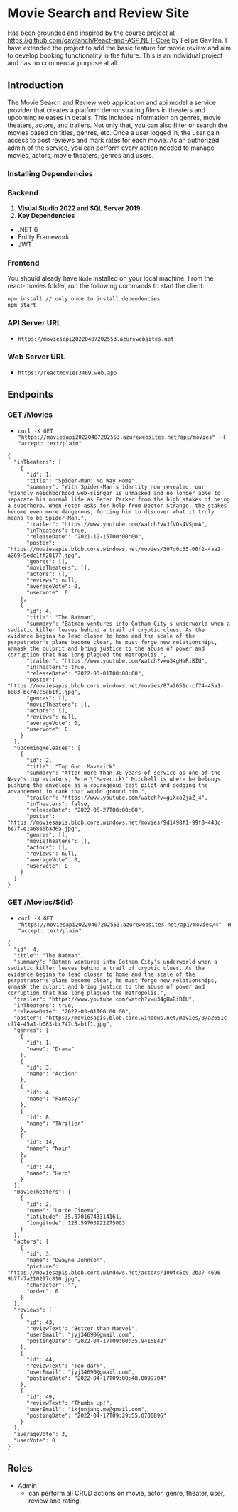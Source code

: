 # Movie Search and Review Site
Has been grounded and inspired by the course project at https://github.com/gavilanch/React-and-ASP.NET-Core by Felipe Gavilán. I have extended the project to add the basic feature for movie review and aim to develop booking functionality in the future. This is an individual project and has no commercial purpose at all.

## Introduction
The Movie Search and Review web application and api model a service provider that creates a platform demonstrating films in theaters and upcoming releases in details. This includes information on genres, movie theaters, actors, and trailers. Not only that, you can also filter or search the movies based on titles, genres, etc. Once a user logged in, the user gain access to post reviews and mark rates for each movie. As an authorized admin of the service, you can perform every action needed to manage movies, actors, movie theaters, genres and users.

### Installing Dependencies
### Backend
1. **Visual Studio 2022 and SQL Server 2019**
2. **Key Dependencies**
 - .NET 6
 - Entity Framework
 - JWT
### Frontend
You should aleady have `Node` installed on your local machine.
From the react-movies folder, run the following commands to start the client: 
```
npm install // only once to install dependencies
npm start 
```
### API Server URL
- `https://moviesapi20220407202553.azurewebsites.net`
### Web Server URL
- `https://reactmovies3469.web.app`

## Endpoints
### GET /Movies
- `curl -X GET "https://moviesapi20220407202553.azurewebsites.net/api/movies" -H  "accept: text/plain"`
```
{
  "inTheaters": [
    {
      "id": 1,
      "title": "Spider-Man: No Way Home",
      "summary": "With Spider-Man's identity now revealed, our friendly neighborhood web-slinger is unmasked and no longer able to separate his normal life as Peter Parker from the high stakes of being a superhero. When Peter asks for help from Doctor Strange, the stakes become even more dangerous, forcing him to discover what it truly means to be Spider-Man.",
      "trailer": "https://www.youtube.com/watch?v=JfVOs4VSpmA",
      "inTheaters": true,
      "releaseDate": "2021-12-15T00:00:00",
      "poster": "https://moviesapis.blob.core.windows.net/movies/307d0c35-06f2-4aa2-a269-5edc1ff28177.jpg",
      "genres": [],
      "movieTheaters": [],
      "actors": [],
      "reviews": null,
      "averageVote": 0,
      "userVote": 0
    },
    {
      "id": 4,
      "title": "The Batman",
      "summary": "Batman ventures into Gotham City's underworld when a sadistic killer leaves behind a trail of cryptic clues. As the evidence begins to lead closer to home and the scale of the perpetrator's plans become clear, he must forge new relationships, unmask the culprit and bring justice to the abuse of power and corruption that has long plagued the metropolis.",
      "trailer": "https://www.youtube.com/watch?v=u34gHaRiBIU",
      "inTheaters": true,
      "releaseDate": "2022-03-01T00:00:00",
      "poster": "https://moviesapis.blob.core.windows.net/movies/87a2651c-cf74-45a1-b083-bc747c5ab1f1.jpg",
      "genres": [],
      "movieTheaters": [],
      "actors": [],
      "reviews": null,
      "averageVote": 0,
      "userVote": 0
    }
  ],
  "upcomingReleases": [
    {
      "id": 2,
      "title": "Top Gun: Maverick",
      "summary": "After more than 30 years of service as one of the Navy's top aviators, Pete \"Maverick\" Mitchell is where he belongs, pushing the envelope as a courageous test pilot and dodging the advancement in rank that would ground him.",
      "trailer": "https://www.youtube.com/watch?v=giXco2jaZ_4",
      "inTheaters": false,
      "releaseDate": "2022-05-27T00:00:00",
      "poster": "https://moviesapis.blob.core.windows.net/movies/9d1498f1-99f8-443c-be7f-e1a68a5bad6a.jpg",
      "genres": [],
      "movieTheaters": [],
      "actors": [],
      "reviews": null,
      "averageVote": 0,
      "userVote": 0
    }
  ]
}
```
### GET /Movies/${id}
- `curl -X GET "https://moviesapi20220407202553.azurewebsites.net/api/movies/4" -H  "accept: text/plain"`
```
{
  "id": 4,
  "title": "The Batman",
  "summary": "Batman ventures into Gotham City's underworld when a sadistic killer leaves behind a trail of cryptic clues. As the evidence begins to lead closer to home and the scale of the perpetrator's plans become clear, he must forge new relationships, unmask the culprit and bring justice to the abuse of power and corruption that has long plagued the metropolis.",
  "trailer": "https://www.youtube.com/watch?v=u34gHaRiBIU",
  "inTheaters": true,
  "releaseDate": "2022-03-01T00:00:00",
  "poster": "https://moviesapis.blob.core.windows.net/movies/87a2651c-cf74-45a1-b083-bc747c5ab1f1.jpg",
  "genres": [
    {
      "id": 1,
      "name": "Drama"
    },
    {
      "id": 3,
      "name": "Action"
    },
    {
      "id": 4,
      "name": "Fantasy"
    },
    {
      "id": 8,
      "name": "Thriller"
    },
    {
      "id": 14,
      "name": "Noir"
    },
    {
      "id": 44,
      "name": "Hero"
    }
  ],
  "movieTheaters": [
    {
      "id": 2,
      "name": "Lotte Cinema",
      "latitude": 35.87016743314161,
      "longitude": 128.59703922275003
    }
  ],
  "actors": [
    {
      "id": 3,
      "name": "Dwayne Johnson",
      "picture": "https://moviesapis.blob.core.windows.net/actors/100fc5c9-2b37-4696-9b7f-7a210297c810.jpg",
      "character": "",
      "order": 0
    }
  ],
  "reviews": [
    {
      "id": 43,
      "reviewText": "Better than Marvel",
      "userEmail": "jyj34690@gmail.com",
      "postingDate": "2022-04-17T09:00:35.9415842"
    },
    {
      "id": 44,
      "reviewText": "Too dark",
      "userEmail": "jyj34690@gmail.com",
      "postingDate": "2022-04-17T09:00:48.8099704"
    },
    {
      "id": 49,
      "reviewText": "Thumbs up!",
      "userEmail": "ikjunjang.me@gmail.com",
      "postingDate": "2022-04-17T09:29:55.0700896"
    }
  ],
  "averageVote": 3,
  "userVote": 0
}
```
## Roles
- Admin
    - can perform all CRUD actions on movie, actor, genre, theater, user, review and rating. 
